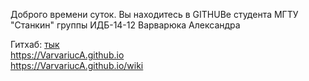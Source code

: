 Доброго времени суток. Вы находитесь в GITHUBе студента МГТУ "Станкин" группы ИДБ-14-12 Варварюка Александра

Гитхаб: [тык](https://github.com/VarvariucA/VarvariucA.github.io)
<br>
https://VarvariucA.github.io
<br>
https://VarvariucA.github.io/wiki
